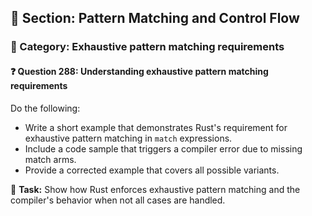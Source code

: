 ## 📘 Section: Pattern Matching and Control Flow  
### 🔹 Category: Exhaustive pattern matching requirements  
#### ❓ Question 288: Understanding exhaustive pattern matching requirements

Do the following:

- Write a short example that demonstrates Rust's requirement for exhaustive pattern matching in `match` expressions.
- Include a code sample that triggers a compiler error due to missing match arms.
- Provide a corrected example that covers all possible variants.

🔧 **Task:** Show how Rust enforces exhaustive pattern matching and the compiler's behavior when not all cases are handled.
